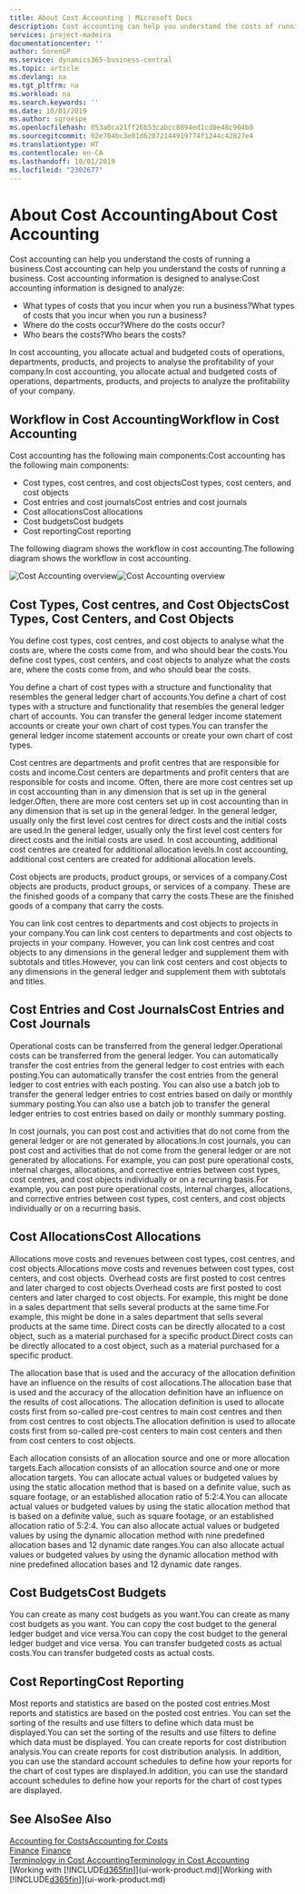 ```yaml
---
title: About Cost Accounting | Microsoft Docs
description: Cost accounting can help you understand the costs of running a business.
services: project-madeira
documentationcenter: ''
author: SorenGP
ms.service: dynamics365-business-central
ms.topic: article
ms.devlang: na
ms.tgt_pltfrm: na
ms.workload: na
ms.search.keywords: ''
ms.date: 10/01/2019
ms.author: sgroespe
ms.openlocfilehash: 053a0ca21ff26b53cabcc8894ed1cd0e48c904b0
ms.sourcegitcommit: 02e704bc3e01d62072144919774f1244c42827e4
ms.translationtype: HT
ms.contentlocale: en-CA
ms.lasthandoff: 10/01/2019
ms.locfileid: "2302677"
---
```

# <a name="about-cost-accounting"></a><span data-ttu-id="11a48-103">About Cost Accounting</span><span class="sxs-lookup"><span data-stu-id="11a48-103">About Cost Accounting</span></span>
<span data-ttu-id="11a48-104">Cost accounting can help you understand the costs of running a business.</span><span class="sxs-lookup"><span data-stu-id="11a48-104">Cost accounting can help you understand the costs of running a business.</span></span> <span data-ttu-id="11a48-105">Cost accounting information is designed to analyse:</span><span class="sxs-lookup"><span data-stu-id="11a48-105">Cost accounting information is designed to analyze:</span></span>  

-   <span data-ttu-id="11a48-106">What types of costs that you incur when you run a business?</span><span class="sxs-lookup"><span data-stu-id="11a48-106">What types of costs that you incur when you run a business?</span></span>  
-   <span data-ttu-id="11a48-107">Where do the costs occur?</span><span class="sxs-lookup"><span data-stu-id="11a48-107">Where do the costs occur?</span></span>  
-   <span data-ttu-id="11a48-108">Who bears the costs?</span><span class="sxs-lookup"><span data-stu-id="11a48-108">Who bears the costs?</span></span>  

<span data-ttu-id="11a48-109">In cost accounting, you allocate actual and budgeted costs of operations, departments, products, and projects to analyse the profitability of your company.</span><span class="sxs-lookup"><span data-stu-id="11a48-109">In cost accounting, you allocate actual and budgeted costs of operations, departments, products, and projects to analyze the profitability of your company.</span></span>  

## <a name="workflow-in-cost-accounting"></a><span data-ttu-id="11a48-110">Workflow in Cost Accounting</span><span class="sxs-lookup"><span data-stu-id="11a48-110">Workflow in Cost Accounting</span></span>  
<span data-ttu-id="11a48-111">Cost accounting has the following main components:</span><span class="sxs-lookup"><span data-stu-id="11a48-111">Cost accounting has the following main components:</span></span>  

-   <span data-ttu-id="11a48-112">Cost types, cost centres, and cost objects</span><span class="sxs-lookup"><span data-stu-id="11a48-112">Cost types, cost centers, and cost objects</span></span>  
-   <span data-ttu-id="11a48-113">Cost entries and cost journals</span><span class="sxs-lookup"><span data-stu-id="11a48-113">Cost entries and cost journals</span></span>  
-   <span data-ttu-id="11a48-114">Cost allocations</span><span class="sxs-lookup"><span data-stu-id="11a48-114">Cost allocations</span></span>  
-   <span data-ttu-id="11a48-115">Cost budgets</span><span class="sxs-lookup"><span data-stu-id="11a48-115">Cost budgets</span></span>
-   <span data-ttu-id="11a48-116">Cost reporting</span><span class="sxs-lookup"><span data-stu-id="11a48-116">Cost reporting</span></span>  

<span data-ttu-id="11a48-117">The following diagram shows the workflow in cost accounting.</span><span class="sxs-lookup"><span data-stu-id="11a48-117">The following diagram shows the workflow in cost accounting.</span></span>  

<span data-ttu-id="11a48-118">![Cost Accounting overview](media/costaccountingoverview.png "CostAccountingOverview")</span><span class="sxs-lookup"><span data-stu-id="11a48-118">![Cost Accounting overview](media/costaccountingoverview.png "CostAccountingOverview")</span></span>  

## <a name="cost-types-cost-centers-and-cost-objects"></a><span data-ttu-id="11a48-119">Cost Types, Cost centres, and Cost Objects</span><span class="sxs-lookup"><span data-stu-id="11a48-119">Cost Types, Cost Centers, and Cost Objects</span></span>  
<span data-ttu-id="11a48-120">You define cost types, cost centres, and cost objects to analyse what the costs are, where the costs come from, and who should bear the costs.</span><span class="sxs-lookup"><span data-stu-id="11a48-120">You define cost types, cost centers, and cost objects to analyze what the costs are, where the costs come from, and who should bear the costs.</span></span>  

<span data-ttu-id="11a48-121">You define a chart of cost types with a structure and functionality that resembles the general ledger chart of accounts.</span><span class="sxs-lookup"><span data-stu-id="11a48-121">You define a chart of cost types with a structure and functionality that resembles the general ledger chart of accounts.</span></span> <span data-ttu-id="11a48-122">You can transfer the general ledger income statement accounts or create your own chart of cost types.</span><span class="sxs-lookup"><span data-stu-id="11a48-122">You can transfer the general ledger income statement accounts or create your own chart of cost types.</span></span>  

<span data-ttu-id="11a48-123">Cost centres are departments and profit centres that are responsible for costs and income.</span><span class="sxs-lookup"><span data-stu-id="11a48-123">Cost centers are departments and profit centers that are responsible for costs and income.</span></span> <span data-ttu-id="11a48-124">Often, there are more cost centres set up in cost accounting than in any dimension that is set up in the general ledger.</span><span class="sxs-lookup"><span data-stu-id="11a48-124">Often, there are more cost centers set up in cost accounting than in any dimension that is set up in the general ledger.</span></span> <span data-ttu-id="11a48-125">In the general ledger, usually only the first level cost centres for direct costs and the initial costs are used.</span><span class="sxs-lookup"><span data-stu-id="11a48-125">In the general ledger, usually only the first level cost centers for direct costs and the initial costs are used.</span></span> <span data-ttu-id="11a48-126">In cost accounting, additional cost centres are created for additional allocation levels.</span><span class="sxs-lookup"><span data-stu-id="11a48-126">In cost accounting, additional cost centers are created for additional allocation levels.</span></span>  

<span data-ttu-id="11a48-127">Cost objects are products, product groups, or services of a company.</span><span class="sxs-lookup"><span data-stu-id="11a48-127">Cost objects are products, product groups, or services of a company.</span></span> <span data-ttu-id="11a48-128">These are the finished goods of a company that carry the costs.</span><span class="sxs-lookup"><span data-stu-id="11a48-128">These are the finished goods of a company that carry the costs.</span></span>  

<span data-ttu-id="11a48-129">You can link cost centres to departments and cost objects to projects in your company.</span><span class="sxs-lookup"><span data-stu-id="11a48-129">You can link cost centers to departments and cost objects to projects in your company.</span></span> <span data-ttu-id="11a48-130">However, you can link cost centres and cost objects to any dimensions in the general ledger and supplement them with subtotals and titles.</span><span class="sxs-lookup"><span data-stu-id="11a48-130">However, you can link cost centers and cost objects to any dimensions in the general ledger and supplement them with subtotals and titles.</span></span>  

## <a name="cost-entries-and-cost-journals"></a><span data-ttu-id="11a48-131">Cost Entries and Cost Journals</span><span class="sxs-lookup"><span data-stu-id="11a48-131">Cost Entries and Cost Journals</span></span>  
<span data-ttu-id="11a48-132">Operational costs can be transferred from the general ledger.</span><span class="sxs-lookup"><span data-stu-id="11a48-132">Operational costs can be transferred from the general ledger.</span></span> <span data-ttu-id="11a48-133">You can automatically transfer the cost entries from the general ledger to cost entries with each posting.</span><span class="sxs-lookup"><span data-stu-id="11a48-133">You can automatically transfer the cost entries from the general ledger to cost entries with each posting.</span></span> <span data-ttu-id="11a48-134">You can also use a batch job to transfer the general ledger entries to cost entries based on daily or monthly summary posting.</span><span class="sxs-lookup"><span data-stu-id="11a48-134">You can also use a batch job to transfer the general ledger entries to cost entries based on daily or monthly summary posting.</span></span>  

<span data-ttu-id="11a48-135">In cost journals, you can post cost and activities that do not come from the general ledger or are not generated by allocations.</span><span class="sxs-lookup"><span data-stu-id="11a48-135">In cost journals, you can post cost and activities that do not come from the general ledger or are not generated by allocations.</span></span> <span data-ttu-id="11a48-136">For example, you can post pure operational costs, internal charges, allocations, and corrective entries between cost types, cost centres, and cost objects individually or on a recurring basis.</span><span class="sxs-lookup"><span data-stu-id="11a48-136">For example, you can post pure operational costs, internal charges, allocations, and corrective entries between cost types, cost centers, and cost objects individually or on a recurring basis.</span></span>  

## <a name="cost-allocations"></a><span data-ttu-id="11a48-137">Cost Allocations</span><span class="sxs-lookup"><span data-stu-id="11a48-137">Cost Allocations</span></span>  
<span data-ttu-id="11a48-138">Allocations move costs and revenues between cost types, cost centres, and cost objects.</span><span class="sxs-lookup"><span data-stu-id="11a48-138">Allocations move costs and revenues between cost types, cost centers, and cost objects.</span></span> <span data-ttu-id="11a48-139">Overhead costs are first posted to cost centres and later charged to cost objects.</span><span class="sxs-lookup"><span data-stu-id="11a48-139">Overhead costs are first posted to cost centers and later charged to cost objects.</span></span> <span data-ttu-id="11a48-140">For example, this might be done in a sales department that sells several products at the same time.</span><span class="sxs-lookup"><span data-stu-id="11a48-140">For example, this might be done in a sales department that sells several products at the same time.</span></span> <span data-ttu-id="11a48-141">Direct costs can be directly allocated to a cost object, such as a material purchased for a specific product.</span><span class="sxs-lookup"><span data-stu-id="11a48-141">Direct costs can be directly allocated to a cost object, such as a material purchased for a specific product.</span></span>  

<span data-ttu-id="11a48-142">The allocation base that is used and the accuracy of the allocation definition have an influence on the results of cost allocations.</span><span class="sxs-lookup"><span data-stu-id="11a48-142">The allocation base that is used and the accuracy of the allocation definition have an influence on the results of cost allocations.</span></span> <span data-ttu-id="11a48-143">The allocation definition is used to allocate costs first from so-called pre-cost centres to main cost centres and then from cost centres to cost objects.</span><span class="sxs-lookup"><span data-stu-id="11a48-143">The allocation definition is used to allocate costs first from so-called pre-cost centers to main cost centers and then from cost centers to cost objects.</span></span>  

<span data-ttu-id="11a48-144">Each allocation consists of an allocation source and one or more allocation targets.</span><span class="sxs-lookup"><span data-stu-id="11a48-144">Each allocation consists of an allocation source and one or more allocation targets.</span></span> <span data-ttu-id="11a48-145">You can allocate actual values or budgeted values by using the static allocation method that is based on a definite value, such as square footage, or an established allocation ratio of 5:2:4.</span><span class="sxs-lookup"><span data-stu-id="11a48-145">You can allocate actual values or budgeted values by using the static allocation method that is based on a definite value, such as square footage, or an established allocation ratio of 5:2:4.</span></span> <span data-ttu-id="11a48-146">You can also allocate actual values or budgeted values by using the dynamic allocation method with nine predefined allocation bases and 12 dynamic date ranges.</span><span class="sxs-lookup"><span data-stu-id="11a48-146">You can also allocate actual values or budgeted values by using the dynamic allocation method with nine predefined allocation bases and 12 dynamic date ranges.</span></span>  

## <a name="cost-budgets"></a><span data-ttu-id="11a48-147">Cost Budgets</span><span class="sxs-lookup"><span data-stu-id="11a48-147">Cost Budgets</span></span>  
<span data-ttu-id="11a48-148">You can create as many cost budgets as you want.</span><span class="sxs-lookup"><span data-stu-id="11a48-148">You can create as many cost budgets as you want.</span></span> <span data-ttu-id="11a48-149">You can copy the cost budget to the general ledger budget and vice versa.</span><span class="sxs-lookup"><span data-stu-id="11a48-149">You can copy the cost budget to the general ledger budget and vice versa.</span></span> <span data-ttu-id="11a48-150">You can transfer budgeted costs as actual costs.</span><span class="sxs-lookup"><span data-stu-id="11a48-150">You can transfer budgeted costs as actual costs.</span></span>  

## <a name="cost-reporting"></a><span data-ttu-id="11a48-151">Cost Reporting</span><span class="sxs-lookup"><span data-stu-id="11a48-151">Cost Reporting</span></span>  
<span data-ttu-id="11a48-152">Most reports and statistics are based on the posted cost entries.</span><span class="sxs-lookup"><span data-stu-id="11a48-152">Most reports and statistics are based on the posted cost entries.</span></span> <span data-ttu-id="11a48-153">You can set the sorting of the results and use filters to define which data must be displayed.</span><span class="sxs-lookup"><span data-stu-id="11a48-153">You can set the sorting of the results and use filters to define which data must be displayed.</span></span> <span data-ttu-id="11a48-154">You can create reports for cost distribution analysis.</span><span class="sxs-lookup"><span data-stu-id="11a48-154">You can create reports for cost distribution analysis.</span></span> <span data-ttu-id="11a48-155">In addition, you can use the standard account schedules to define how your reports for the chart of cost types are displayed.</span><span class="sxs-lookup"><span data-stu-id="11a48-155">In addition, you can use the standard account schedules to define how your reports for the chart of cost types are displayed.</span></span>  

## <a name="see-also"></a><span data-ttu-id="11a48-156">See Also</span><span class="sxs-lookup"><span data-stu-id="11a48-156">See Also</span></span>  
 [<span data-ttu-id="11a48-157">Accounting for Costs</span><span class="sxs-lookup"><span data-stu-id="11a48-157">Accounting for Costs</span></span>](finance-manage-cost-accounting.md)  
 <span data-ttu-id="11a48-158">[Finance](finance.md) </span><span class="sxs-lookup"><span data-stu-id="11a48-158">[Finance](finance.md) </span></span>  
 [<span data-ttu-id="11a48-159">Terminology in Cost Accounting</span><span class="sxs-lookup"><span data-stu-id="11a48-159">Terminology in Cost Accounting</span></span>](finance-terminology-in-cost-accounting.md)  
 <span data-ttu-id="11a48-160">[Working with [!INCLUDE[d365fin](includes/d365fin_md.md)]](ui-work-product.md)</span><span class="sxs-lookup"><span data-stu-id="11a48-160">[Working with [!INCLUDE[d365fin](includes/d365fin_md.md)]](ui-work-product.md)</span></span>
